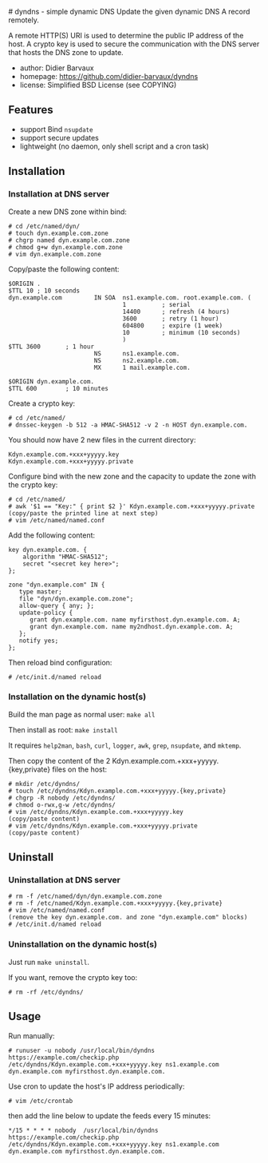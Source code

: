 # dyndns - simple dynamic DNS
Update the given dynamic DNS A record remotely.

A remote HTTP(S) URI is used to determine the public IP address of the host.
A crypto key is used to secure the communication with the DNS server that
hosts the DNS zone to update.

* author:   Didier Barvaux
* homepage: https://github.com/didier-barvaux/dyndns
* license:  Simplified BSD License (see COPYING)

## Features
* support Bind `nsupdate`
* support secure updates
* lightweight (no daemon, only shell script and a cron task)

## Installation
### Installation at DNS server
Create a new DNS zone within bind:
```
# cd /etc/named/dyn/
# touch dyn.example.com.zone
# chgrp named dyn.example.com.zone
# chmod g+w dyn.example.com.zone
# vim dyn.example.com.zone
```
Copy/paste the following content:
```
$ORIGIN .
$TTL 10 ; 10 seconds
dyn.example.com         IN SOA  ns1.example.com. root.example.com. (
                                1          ; serial
                                14400      ; refresh (4 hours)
                                3600       ; retry (1 hour)
                                604800     ; expire (1 week)
                                10         ; minimum (10 seconds)
                                )
$TTL 3600       ; 1 hour
                        NS      ns1.example.com.
                        NS      ns2.example.com.
                        MX      1 mail.example.com.

$ORIGIN dyn.example.com.
$TTL 600        ; 10 minutes
```

Create a crypto key:
```
# cd /etc/named/
# dnssec-keygen -b 512 -a HMAC-SHA512 -v 2 -n HOST dyn.example.com.
```
You should now have 2 new files in the current directory:
```
Kdyn.example.com.+xxx+yyyyy.key
Kdyn.example.com.+xxx+yyyyy.private
```

Configure bind with the new zone and the capacity to update the zone with the
crypto key:
```
# cd /etc/named/
# awk '$1 == "Key:" { print $2 }' Kdyn.example.com.+xxx+yyyyy.private
(copy/paste the printed line at next step)
# vim /etc/named/named.conf 
```
Add the following content:
```
key dyn.example.com. {
	algorithm "HMAC-SHA512";
	secret "<secret key here>";
};

zone "dyn.example.com" IN {
   type master;
   file "dyn/dyn.example.com.zone";
   allow-query { any; };
   update-policy {
      grant dyn.example.com. name myfirsthost.dyn.example.com. A;
      grant dyn.example.com. name my2ndhost.dyn.example.com. A;
   };
   notify yes;
};
```

Then reload bind configuration:
```
# /etc/init.d/named reload
```

### Installation on the dynamic host(s)
Build the man page as normal user: `make all`

Then install as root: `make install`

It requires `help2man`, `bash`, `curl`, `logger`, `awk`, `grep`, `nsupdate`,
and `mktemp`.

Then copy the content of the 2 Kdyn.example.com.+xxx+yyyyy.{key,private} files
on the host:
```
# mkdir /etc/dyndns/
# touch /etc/dyndns/Kdyn.example.com.+xxx+yyyyy.{key,private}
# chgrp -R nobody /etc/dyndns/
# chmod o-rwx,g-w /etc/dyndns/
# vim /etc/dyndns/Kdyn.example.com.+xxx+yyyyy.key
(copy/paste content)
# vim /etc/dyndns/Kdyn.example.com.+xxx+yyyyy.private
(copy/paste content)
```

## Uninstall
### Uninstallation at DNS server
```
# rm -f /etc/named/dyn/dyn.example.com.zone
# rm -f /etc/named/Kdyn.example.com.+xxx+yyyyy.{key,private}
# vim /etc/named/named.conf
(remove the key dyn.example.com. and zone "dyn.example.com" blocks)
# /etc/init.d/named reload
```

### Uninstallation on the dynamic host(s)
Just run `make uninstall`.

If you want, remove the crypto key too:
```
# rm -rf /etc/dyndns/
```

## Usage
Run manually:
```
# runuser -u nobody /usr/local/bin/dyndns https://example.com/checkip.php /etc/dyndns/Kdyn.example.com.+xxx+yyyyy.key ns1.example.com dyn.example.com myfirsthost.dyn.example.com.
```

Use cron to update the host's IP address periodically:
```
# vim /etc/crontab
```
then add the line below to update the feeds every 15 minutes:
```
*/15 * * * * nobody  /usr/local/bin/dyndns https://example.com/checkip.php /etc/dyndns/Kdyn.example.com.+xxx+yyyyy.key ns1.example.com dyn.example.com myfirsthost.dyn.example.com.
```

